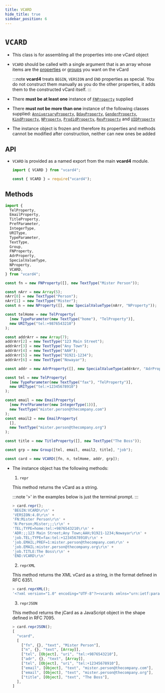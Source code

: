 ```yaml
---
title: VCARD
hide_title: true
sidebar_position: 6
---
```


# `VCARD`

- This class is for assembling all the properties into one vCard object

- `VCARD` should be called with a single argument that is an array whose items
  are the [properties](/documentation/properties/intro) or
  [groups](/documentation/group) you want on the vCard

  :::note **vcard4** treats `BEGIN`, `VERSION` and `END` properties as special.
  You do not construct them manually as you do the other properties, it adds them
  to the constructed vCard itself. :::

- There **must be at least one** instance of
  [`FNProperty`](/documentation/properties/fnproperty) supplied

- There **must not be more than one** instance of the following classes
  supplied:
  [`AnniversaryProperty`](/documentation/properties/anniversaryproperty),
  [`BdayProperty`](/documentation/properties/bdayproperty),
  [`GenderProperty`](/documentation/properties/genderproperty),
  [`KindProperty`](/documentation/properties/kindproperty),
  [`NProperty`](/documentation/properties/nproperty),
  [`ProdidProperty`](/documentation/properties/prodidproperty),
  [`RevProperty`](/documentation/properties/revproperty) and
  [`UIDProperty`](/documentation/properties/uidproperty)

- The instance object is frozen and therefore its properties and methods cannot
  be modified after construction, neither can new ones be added

## API

- `VCARD` is provided as a named export from the main **vcard4** module.

  ```js title=ESM
  import { VCARD } from "vcard4";
  ```

  ```js title=commonjs
  const { VCARD } = require("vcard4");
  ```

## Methods

```js
import {
  TelProperty,
  EmailProperty,
  TitleProperty,
  PrefParameter,
  IntegerType,
  URIType,
  TypeParameter,
  TextType,
  Group,
  FNProperty,
  AdrProperty,
  SpecialValueType,
  NProperty,
  VCARD,
} from "vcard4";

const fn = new FNProperty([], new TextType("Mister Person"));

const nArr = new Array(5);
nArr[0] = new TextType("Person");
nArr[1] = new TextType("Mister");
const n = new NProperty([], new SpecialValueType(nArr, "NProperty"));

const telHome = new TelProperty(
  [new TypeParameter(new TextType("home"), "TelProperty")],
  new URIType("tel:+9876543210")
);

const addrArr = new Array(7);
addrArr[2] = new TextType("123 Main Street");
addrArr[3] = new TextType("Any Town");
addrArr[4] = new TextType("AAH");
addrArr[5] = new TextType("91921-1234");
addrArr[6] = new TextType("Nowayar");

const addr = new AdrProperty([], new SpecialValueType(addrArr, "AdrProperty"));

const tel = new TelProperty(
  [new TypeParameter(new TextType("fax"), "TelProperty")],
  new URIType("tel:+12345678910")
);

const email = new EmailProperty(
  [new PrefParameter(new IntegerType(1))],
  new TextType("mister.person@thecompany.com")
);
const email2 = new EmailProperty(
  [],
  new TextType("mister.person@thecompany.org")
);

const title = new TitleProperty([], new TextType("The Boss"));

const grp = new Group([tel, email, email2, title], "job");

const card = new VCARD([fn, n, telHome, addr, grp]);
```

- The instance object has the following methods:

  1. `repr`

  This method returns the vCard as a string.

  :::note
  '>' in the examples below is just the terminal prompt.
  :::

  ```js
  > card.repr();
  'BEGIN:VCARD\r\n' +
  'VERSION:4.0\r\n' +
  'FN:Mister Person\r\n' +
  'N:Person;Mister;;;\r\n' +
  'TEL;TYPE=home:tel:+9876543210\r\n' +
  'ADR:;;123 Main Street;Any Town;AAH;91921-1234;Nowayar\r\n' +
  'job.TEL;TYPE=fax:tel:+12345678910\r\n' +
  'job.EMAIL;PREF=1:mister.person@thecompany.com\r\n' +
  'job.EMAIL:mister.person@thecompany.org\r\n' +
  'job.TITLE:The Boss\r\n' +
  'END:VCARD\r\n'
  ```

  2. `reprXML`

  This method returns the XML vCard as a string, in the format defined in RFC 6351.

  ```js
  > card.reprXML();
  '<?xml version="1.0" encoding="UTF-8"?><vcards xmlns="urn:ietf:params:xml:ns:vcard-4.0"><vcard><fn><text>Mister Person</text></fn><n><surname>Person</surname><given>Mister</given><additional/><prefix/><suffix/></n><tel><parameters><type><text>home</text></type></parameters><uri>tel:+9876543210</uri></tel><adr><pobox/><ext/><street>123 Main Street</street><locality>Any Town</locality><region>AAH</region><code>91921-1234</code><country>Nowayar</country></adr><group name="job"><tel><parameters><type><text>fax</text></type></parameters><uri>tel:+12345678910</uri></tel><email><parameters><pref><integer>1</integer></pref></parameters><text>mister.person@thecompany.com</text></email><email><text>mister.person@thecompany.org</text></email><title><text>The Boss</text></title></group></vcard></vcards>'
  ```

  3. `reprJSON`

  This method returns the jCard as a JavaScript object in the shape defined in
  RFC 7095.

  ```js
  > card.reprJSON();
  [
    "vcard",
    [
      ["fn", {}, "text", "Mister Person"],
      ["n", {}, "text", [Array]],
      ["tel", [Object], "uri", "tel:+9876543210"],
      ["adr", {}, "text", [Array]],
      ["tel", [Object], "uri", "tel:+12345678910"],
      ["email", [Object], "text", "mister.person@thecompany.com"],
      ["email", [Object], "text", "mister.person@thecompany.org"],
      ["title", [Object], "text", "The Boss"],
    ],
  ]
  ```
